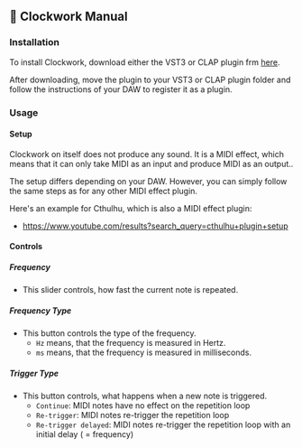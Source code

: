 ## 📖 Clockwork Manual

### Installation

To install Clockwork, download either the VST3 or CLAP plugin frm [here](https://github.com/AlexW00/clockwork/releases/latest).

After downloading, move the plugin to your VST3 or CLAP plugin folder and follow the instructions of your DAW to register it as a plugin.

### Usage

#### Setup

Clockwork on itself does not produce any sound. It is a MIDI effect, which means that it can only take MIDI as an input and produce MIDI as an output.. 

The setup differs depending on your DAW. However, you can simply follow the same steps as for any other MIDI effect plugin. 

Here's an example for Cthulhu, which is also a MIDI effect plugin:

- https://www.youtube.com/results?search_query=cthulhu+plugin+setup

#### Controls

##### Frequency

- This slider controls, how fast the current note is repeated.

##### Frequency Type

- This button controls the type of the frequency.
  - `Hz` means, that the frequency is measured in Hertz.
  - `ms` means, that the frequency is measured in milliseconds.

##### Trigger Type

- This button controls, what happens when a new note is triggered.
  - `Continue`: MIDI notes have no effect on the repetition loop
  - `Re-trigger`: MIDI notes re-trigger the repetition loop
  - `Re-trigger delayed`: MIDI notes re-trigger the repetition loop with an initial delay ( = frequency)
